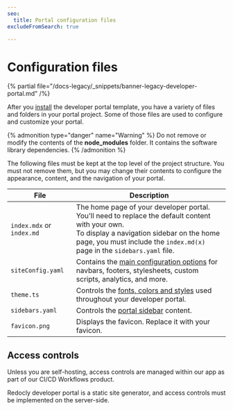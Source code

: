 ```yaml
---
seo:
  title: Portal configuration files
excludeFromSearch: true

---
```


# Configuration files

{% partial file="/docs-legacy/_snippets/banner-legacy-developer-portal.md" /%}

After you [install](../installation.md) the developer portal template, you have a variety of files and folders in your portal project. Some of those files are used to configure and customize your portal.

{% admonition type="danger" name="Warning" %}
Do not remove or modify the contents of the **node_modules** folder. It contains the software library dependencies.
{% /admonition %}

The following files must be kept at the top level of the project structure. You must not remove them, but you may change their contents to configure the appearance, content, and the navigation of your portal.


| File  | Description |
| ------------- | ------------- |
| `index.mdx` or `index.md`  | The home page of your developer portal. You'll need to replace the default content with your own. <div class="attention">To display a navigation sidebar on the home page, you must include the `index.md(x)` page in the `sidebars.yaml` file.</div>  |
| `siteConfig.yaml`  | Contains the [main configuration options](./siteconfig/index.md) for navbars, footers, stylesheets, custom scripts, analytics, and more. |
| `theme.ts` | Controls the [fonts, colors and styles](./theme.md) used throughout your developer portal. |
| `sidebars.yaml` | Controls the [portal sidebar](./sidebar-nav.md) content. |
| `favicon.png` | Displays the favicon. Replace it with your favicon. |


## Access controls

Unless you are self-hosting, access controls are managed within our app as part of our CI/CD Workflows product.

Redocly developer portal is a static site generator, and access controls must be implemented on the server-side.
